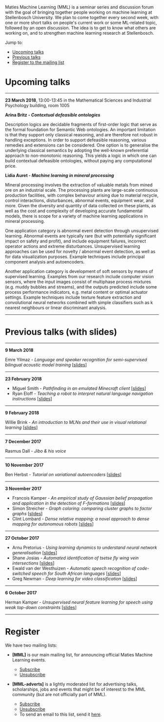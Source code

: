 Maties Machine Learning (MML) is a seminar series and discussion forum with the goal of bringing together people working on machine learning at Stellenbosch University. We plan to come together every second week, with one or more short talks on people's current work or some ML-related topic, followed by an open discussion. The idea is to get to know what others are working on, and to strengthen machine learning research at Stellenbosch.

Jump to:

- [Upcoming talks](#upcoming-talks)
- [Previous talks](#previous-talks-with-slides)
- [Register to the mailing list](#register)


# Upcoming talks

* * *

**23 March 2018**, 13:00-13:45 in the Mathematical Sciences and Industrial Psychology building, room 1005

**Arina Britz - _Contextual defeasible ontologies_**

Description logics are decidable fragments of first-order logic that serve as the formal foundation for Semantic Web ontologies. An important limitation is that they support only classical reasoning, and are therefore not robust in handling exceptions. In order to support defeasible reasoning, various remedies and extensions can be considered. One option is to generalise the underlying classical semantics by adopting the well-known preferential approach to non-monotonic reasoning. This yields a logic in which one can build contextual defeasible ontologies, without paying any computational price.

**Lidia Auret - _Machine learning in mineral processing_**

Mineral processing involves the extraction of valuable metals from mined ore on an industrial scale. The processing plants are large-scale continuous production facilities, with complex behaviour arising due to material recycle, control interactions, disturbances, abnormal events, equipment wear, and more. Given the diversity and quantity of data collected on these plants, as well as the cost and complexity of developing accurate fundamental models, there is scope for a variety of machine learning applications in mineral processing.

One application category is abnormal event detection through unsupervised learning. Abnormal events are typically rare (but with potentially significant impact on safety and profit), and include equipment failures, incorrect operator actions and extreme disturbances. Unsupervised learning approaches can be used for novelty / abnormal event detection, as well as for data visualization purposes. Example techniques include principal component analysis and autoencoders.

Another application category is development of soft sensors by means of supervised learning. Examples from our research include computer vision sensors, where the input images consist of multiphase process mixtures (e.g. muddy bubbles and streams), and the outputs predicted include some process performance indicators, e.g. metal content or optimal actuator settings. Example techniques include texture feature extraction and convolutional neural networks combined with simple classifiers such as k nearest neighbours or linear discriminant analysis.

* * *

# Previous talks (with slides)

* * *

**9 March 2018**

Emre Yilmaz - _Language and speaker recognition for semi-supervised bilingual acoustic model training_ [[slides](slides/2018-03-09_yilmaz.pptx)]

* * *

**23 February 2018**

- Miguel Smith - _Pathfinding in an emulated Minecraft client_ [[slides](slides/2018-02-23_smith.pdf)]
- Ryan Eloff - _Teaching a robot  to interpret natural language navigation instructions_ [[slides](slides/2018-02-23_eloff.pdf)]

* * *

**9 February 2018**

Willie Brink - _An introduction to MLNs and their use in visual relational learning_ [[slides](slides/2018-02-09_brink.pdf)]

* * *

**7 December 2017**

Rasmus Dall - _Jibo & his voice_

* * *

**10 November 2017**

Ben Herbst - _Tutorial on variational autoencoders_ [[slides](slides/2017-11-10_herbst.pdf)]

* * *

**3 November 2017**

- Francois Kamper - _An empirical study of Gaussian belief propagation and application in the detection of F-formations_ [[slides](slides/2017-11-03_kamper.pdf)]
- Simon Streicher - _Graph coloring: comparing cluster graphs to factor graphs_ [[slides](slides/2017-11-03_streicher.pdf)]
- Clint Lombard - _Dense relative mapping: a novel approach to dense mapping for autonomous robots_ [[slides](slides/2017-11-03_lombard.pdf)]

* * *

**27 October 2017**

- Arnu Pretorius - _Using learning dynamics to understand neural network generalisation_ [[slides](slides/2017-10-27_pretorius.pdf)]
- Shane Josias - _Automated identification of tsetse fly wing vein intersections_ [[slides](slides/2017-10-27_josias.pdf)]
- Ewald van der Westhuizen - _Automatic speech recognition of code-switched speech for South African languages_ [[slides](slides/2017-10-27_vanderwesthuizen.pptx)]
- Greg Newman - _Deep learning for video classification_ [[slides](slides/2017-10-27_newman.pdf)]

* * *

**6 October 2017**

Herman Kamper - _Unsupervised neural feature learning for speech using weak top-down constraints_ [[slides](slides/2017-10-06_kamper.pdf)]

* * *

# Register

We have two mailing lists:

- **[MML]** is our main mailing list, for announcing official Maties Machine Learning events.

    - [Subscribe](https://sympa.sun.ac.za/sympa/subscribe/mml)
    - [Unsubscribe](https://sympa.sun.ac.za/sympa/signoff/mml)

- **[MML-adverts]** is a lightly moderated list for advertising talks, scholarships, jobs and events that might be of interest to the MML community (but are not officially part of MML).

    - [Subscribe](https://sympa.sun.ac.za/sympa/subscribe/mml-adverts)
    - [Unsubscribe](https://sympa.sun.ac.za/sympa/signoff/mml-adverts)
    - To send an email to this list, send it <a href="mailto:mml-adverts [at] sympa [dot] sun [dot] ac [dot] za">here</a>.


